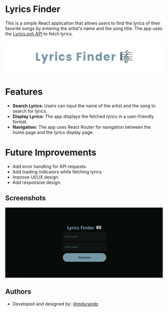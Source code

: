 # Lyrics Finder

This is a simple React application that allows users to find the lyrics of their favorite songs by entering the artist's name and the song title. The app uses the [Lyrics.ovh API](https://lyricsovh.docs.apiary.io/#) to fetch lyrics.

![Logo](src/assets/Lyrics%20Finder%20Header.png)

# Features

- **Search Lyrics:** Users can input the name of the artist and the song to search for lyrics.
- **Display Lyrics:** The app displays the fetched lyrics in a user-friendly format.
- **Navigation:** The app uses React Router for navigation between the home page and the lyrics display page.

# Future Improvements

- Add error handling for API requests.
- Add loading indicators while fetching lyrics.
- Improve UI/UX design.
- Add responsive design.

## Screenshots

![App Screenshot](src/assets/screenshot.png)

## Authors

- Developed and designed by: [@mdurando](https://twitter.com/ingeaeri)
